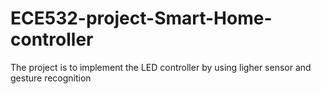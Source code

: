 # ECE532-project-Smart-Home-controller
The project is to implement the LED controller by using ligher sensor and gesture recognition
